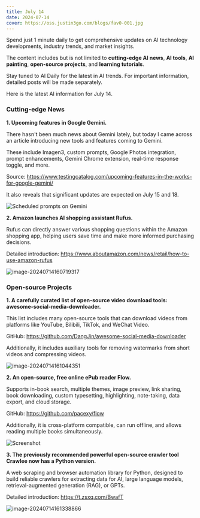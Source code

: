 ```yaml
---
title: July 14
date: 2024-07-14
cover: https://oss.justin3go.com/blogs/fav0-001.jpg
---
```


Spend just 1 minute daily to get comprehensive updates on AI technology developments, industry trends, and market insights.

The content includes but is not limited to **cutting-edge AI news**, **AI tools**, **AI painting**, **open-source projects**, and **learning tutorials**.

Stay tuned to AI Daily for the latest in AI trends. For important information, detailed posts will be made separately.

Here is the latest AI information for July 14.

### Cutting-edge News

**1. Upcoming features in Google Gemini.**

There hasn't been much news about Gemini lately, but today I came across an article introducing new tools and features coming to Gemini.

These include Imagen3, custom prompts, Google Photos integration, prompt enhancements, Gemini Chrome extension, real-time response toggle, and more.

Source: https://www.testingcatalog.com/upcoming-features-in-the-works-for-google-gemini/

It also reveals that significant updates are expected on July 15 and 18.

![Scheduled prompts on Gemini](https://cdn.jsdelivr.net/gh/freelander/oss@master/ai-daily/2024-07-14/screenshot-gemini.google.com-2024.07.13-00_39_32.jpg)

**2. Amazon launches AI shopping assistant Rufus.**

Rufus can directly answer various shopping questions within the Amazon shopping app, helping users save time and make more informed purchasing decisions.

Detailed introduction: https://www.aboutamazon.com/news/retail/how-to-use-amazon-rufus

![image-20240714160719317](https://cdn.jsdelivr.net/gh/freelander/oss@master/ai-daily/2024-07-14/image-20240714160719317.png)

### Open-source Projects

**1. A carefully curated list of open-source video download tools: awesome-social-media-downloader.**

This list includes many open-source tools that can download videos from platforms like YouTube, Bilibili, TikTok, and WeChat Video.

GitHub: https://github.com/DangJin/awesome-social-media-downloader

Additionally, it includes auxiliary tools for removing watermarks from short videos and compressing videos.

![image-20240714161044351](https://cdn.jsdelivr.net/gh/freelander/oss@master/ai-daily/2024-07-14/image-20240714161044351.png)

**2. An open-source, free online ePub reader Flow.**

Supports in-book search, multiple themes, image preview, link sharing, book downloading, custom typesetting, highlighting, note-taking, data export, and cloud storage.

GitHub: https://github.com/pacexy/flow

Additionally, it is cross-platform compatible, can run offline, and allows reading multiple books simultaneously.

![Screenshot](https://cdn.jsdelivr.net/gh/freelander/oss@master/ai-daily/2024-07-14/zh-CN.webp)

**3. The previously recommended powerful open-source crawler tool Crawlee now has a Python version.**

A web scraping and browser automation library for Python, designed to build reliable crawlers for extracting data for AI, large language models, retrieval-augmented generation (RAG), or GPTs.

Detailed introduction: https://t.zsxq.com/BwafT

![image-20240714161338866](https://cdn.jsdelivr.net/gh/freelander/oss@master/ai-daily/2024-07-14/image-20240714161338866.png)
